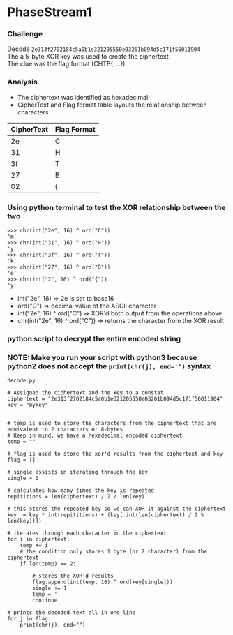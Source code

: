# PhaseStream1

### Challenge
Decode ```2e313f2702184c5a0b1e321205550e03261b094d5c171f56011904```  
The a 5-byte XOR key was used to create the ciphertext  
The clue was the flag format (CHTB{....})

### Analysis
- The ciphertext was identified as hexadecimal
- CipherText and Flag format table layouts the relationship between characters 
  
| CipherText | Flag Format |
| -----------| ------------|
|     2e     |      C      |
|     31     |      H      |
|     3f     |      T      |
|     27     |      B      |
|     02     |      {      |

### Using python terminal to test the XOR relationship between the two
```
>>> chr(int("2e", 16) ^ ord("C"))
'm'
>>> chr(int("31", 16) ^ ord("H"))
'y'
>>> chr(int("3f", 16) ^ ord("T"))
'k'
>>> chr(int("27", 16) ^ ord("B"))
'e'
>>> chr(int("2", 16) ^ ord("{"))
'y'
```
- int("2e", 16) => 2e is set to base16
- ord("C") => decimal value of the ASCII character
- int("2e", 16) ^ ord("C") => XOR'd both output from the operations above
- chr(int("2e", 16) ^ ord("C")) => returns the character from the XOR result 
### python script to decrypt the entire encoded string
### NOTE: Make you run your script with python3 because python2 does not accept the ```print(chr(j), end='')``` syntax 
```
decode.py

# Assigned the ciphertext and the key to a constat
ciphertext = "2e313f2702184c5a0b1e321205550e03261b094d5c171f56011904"
key = "mykey"


# temp is used to store the characters from the ciphertext that are equivalent to 2 characters or 8-bytes
# Keep in mind, we have a hexadecimal encoded ciphertext
temp = ""

# flag is used to store the xor'd results from the ciphertext and key
flag = []

# single assists in iterating through the key
single = 0

# calculates how many times the key is repeated 
repititions = len(ciphertext) / 2 / len(key) 

# this stores the repeated key so we can XOR it against the ciphertext
key  = key * int(repititions) + (key[:int(len(ciphertext) / 2 % len(key))]) 

# iterates through each character in the ciphertext
for i in ciphertext:
	temp += i
	# the condition only stores 1 byte (or 2 character) from the ciphertext
	if len(temp) == 2:
		
		# stores the XOR'd results
		flag.append(int(temp, 16) ^ ord(key[single]))
		single += 1
		temp = ''
		continue

# prints the decoded text all in one line
for j in flag:
	print(chr(j), end="")
```


